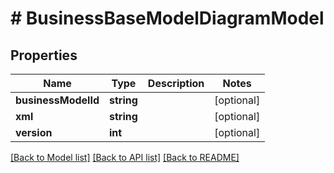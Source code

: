 # # BusinessBaseModelDiagramModel

## Properties

Name | Type | Description | Notes
------------ | ------------- | ------------- | -------------
**businessModelId** | **string** |  | [optional]
**xml** | **string** |  | [optional]
**version** | **int** |  | [optional]

[[Back to Model list]](../../README.md#models) [[Back to API list]](../../README.md#endpoints) [[Back to README]](../../README.md)

